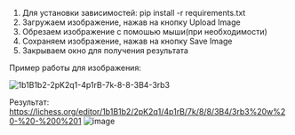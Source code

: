 1) Для установки зависимостей: pip install -r requirements.txt 
2) Загружаем изображение, нажав на кнопку Upload Image
3) Обрезаем изображение с помошью мыши(при необходимости)
4) Сохраняем изображение, нажав на кнопку Save Image
5) Закрываем окно для получения результата

Пример работы для изображения:


![1b1B1b2-2pK2q1-4p1rB-7k-8-8-3B4-3rb3](https://github.com/user-attachments/assets/f9a9d8c6-bf35-49c2-bbcd-efcd0dba41a5)

Результат: 
https://lichess.org/editor/1b1B1b2/2pK2q1/4p1rB/7k/8/8/3B4/3rb3%20w%20-%20-%200%201
![image](https://github.com/user-attachments/assets/adaa3bee-7373-4fc5-9f40-27023c2fdaa8)


